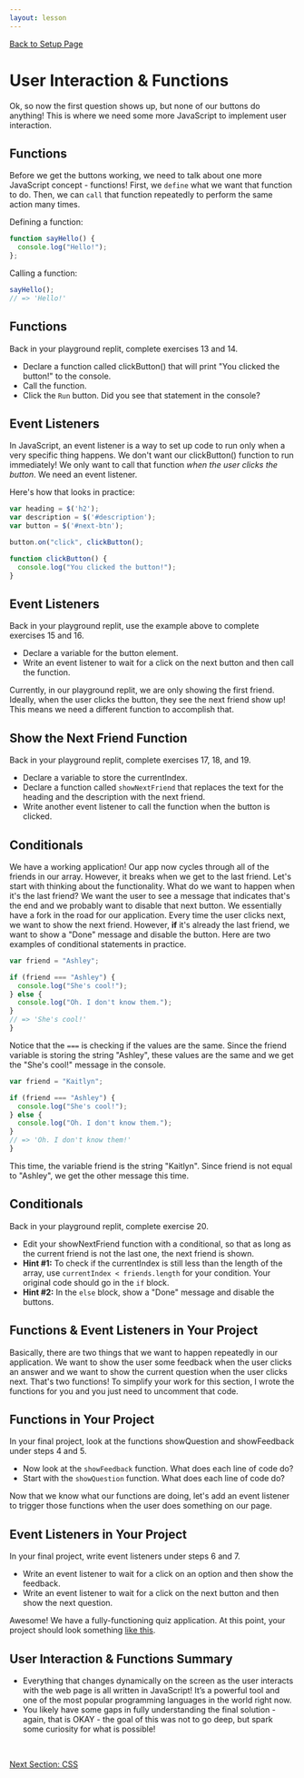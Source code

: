```yaml
---
layout: lesson
---
```


<a href="../">Back to Setup Page</a>

# User Interaction & Functions

Ok, so now the first question shows up, but none of our buttons do anything! This is where we need some more JavaScript to implement user interaction. 

## Functions

Before we get the buttons working, we need to talk about one more JavaScript concept - functions! First, we `define` what we want that function to do. Then, we can `call` that function repeatedly to perform the same action many times.

Defining a function:

```javascript
function sayHello() {
  console.log("Hello!");
};
```

Calling a function:

```javascript
sayHello();
// => 'Hello!'
```

<div class="try-it-new">
  <h2>Functions</h2>
  <p>Back in your playground replit, complete exercises 13 and 14.</p>
    <ul>
      <li>Declare a function called clickButton() that will print "You clicked the button!" to the console.</li>
      <li>Call the function.</li>
      <li>Click the <code>Run</code> button. Did you see that statement in the console?</li>
    </ul>
</div>

## Event Listeners

In JavaScript, an event listener is a way to set up code to run only when a very specific thing happens. We don't want our clickButton() function to run immediately! We only want to call that function <em>when the user clicks the button</em>. We need an event listener.

Here's how that looks in practice:

```js
var heading = $('h2');
var description = $('#description');
var button = $('#next-btn');

button.on("click", clickButton();

function clickButton() {
  console.log("You clicked the button!");
}
```

<div class="try-it-new">
  <h2>Event Listeners</h2>
  <p>Back in your playground replit, use the example above to complete exercises 15 and 16.</p>
    <ul>
      <li>Declare a variable for the button element.</li>
      <li>Write an event listener to wait for a click on the next button and then call the function.</li>
    </ul>
</div>

Currently, in our playground replit, we are only showing the first friend. Ideally, when the user clicks the button, they see the next friend show up! This means we need a different function to accomplish that.

<div class="try-it-new">
  <h2>Show the Next Friend Function</h2>
  <p>Back in your playground replit, complete exercises 17, 18, and 19.</p>
    <ul>
      <li>Declare a variable to store the currentIndex.</li>
      <li>Declare a function called <code>showNextFriend</code> that replaces the text for the heading and the description with the next friend.</li>
      <li>Write another event listener to call the function when the button is clicked.</li>
    </ul>
</div>

## Conditionals

We have a working application! Our app now cycles through all of the friends in our array. However, it breaks when we get to the last friend. Let's start with thinking about the functionality. What do we want to happen when it's the last friend? We want the user to see a message that indicates that's the end and we probably want to disable that next button. We essentially have a fork in the road for our application. Every time the user clicks next, we want to show the next friend. However, <strong>if</strong> it's already the last friend, we want to show a "Done" message and disable the button. Here are two examples of conditional statements in practice.

```js
var friend = "Ashley";

if (friend === "Ashley") {
  console.log("She's cool!");
} else {
  console.log("Oh. I don't know them.");
}
// => 'She's cool!'
}
```

Notice that the `===` is checking if the values are the same. Since the friend variable is storing the string "Ashley", these values are the same and we get the "She's cool!" message in the console.

```js
var friend = "Kaitlyn";

if (friend === "Ashley") {
  console.log("She's cool!");
} else {
  console.log("Oh. I don't know them.");
}
// => 'Oh. I don't know them!'
}
```

This time, the variable friend is the string "Kaitlyn". Since friend is not equal to "Ashley", we get the other message this time.

<div class="try-it-new">
  <h2>Conditionals</h2>
  <p>Back in your playground replit, complete exercise 20.</p>
    <ul>
      <li>Edit your showNextFriend function with a conditional, so that as long as the current friend is not the last one, the next friend is shown.</li>
      <li><strong>Hint #1:</strong> To check if the currentIndex is still less than the length of the array, use <code>currentIndex < friends.length</code> for your condition. Your original code should go in the <code>if</code> block.</li>
      <li><strong>Hint #2:</strong> In the <code>else</code> block, show a "Done" message and disable the buttons.</li>
    </ul>
</div>

## Functions & Event Listeners in Your Project

Basically, there are two things that we want to happen repeatedly in our application. We want to show the user some feedback when the user clicks an answer and we want to show the current question when the user clicks next. That's two functions! To simplify your work for this section, I wrote the functions for you and you just need to uncomment that code.

<div class="try-it-new">
  <h2>Functions in Your Project</h2>
  <p>In your final project, look at the functions showQuestion and showFeedback under steps 4 and 5.</p>
    <ul>
      <li>Now look at the <code>showFeedback</code> function. What does each line of code do?</li>
      <li>Start with the <code>showQuestion</code> function. What does each line of code do?</li>
    </ul>
</div>

Now that we know what our functions are doing, let's add an event listener to trigger those functions when the user does something on our page.

<div class="try-it-new">
  <h2>Event Listeners in Your Project</h2>
  <p>In your final project, write event listeners under steps 6 and 7.</p>
    <ul>
      <li>Write an event listener to wait for a click on an option and then show the feedback.</li>
      <li>Write an event listener to wait for a click on the next button and then show the next question.</li>
    </ul>
  <p>Awesome! We have a fully-functioning quiz application. At this point, your project should look something <a href="https://replit.com/@turingschool/quiz-app-checkpoint-4#script.js" target="blank">like this</a>.</p>
</div>


## User Interaction & Functions Summary

- Everything that changes dynamically on the screen as the user interacts with the web page is all written in JavaScript! It’s a powerful tool and one of the most popular programming languages in the world right now.
- You likely have some gaps in fully understanding the final solution - again, that is OKAY - the goal of this was not to go deep, but spark some curiosity for what is possible!
<br>

<a href="../css">Next Section: CSS</a>